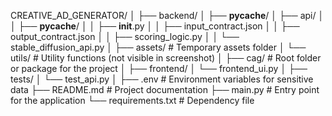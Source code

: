 CREATIVE_AD_GENERATOR/
│
├── backend/
│   ├── __pycache__/
│   ├── api/
│   │   ├── __pycache__/
│   │   ├── __init__.py
│   │   ├── input_contract.json
│   │   ├── output_contract.json
│   │   ├── scoring_logic.py
│   │   └── stable_diffusion_api.py
│   ├── assets/                     # Temporary assets folder
│   └── utils/                      # Utility functions (not visible in screenshot)
│
├── cag/                            # Root folder or package for the project
│
├── frontend/
│   └── frontend_ui.py
│
├── tests/
│   └── test_api.py
│
├── .env                            # Environment variables for sensitive data
├── README.md                       # Project documentation
├── main.py                         # Entry point for the application
└── requirements.txt                # Dependency file
